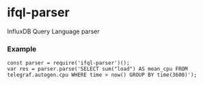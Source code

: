 # ifql-parser
InfluxDB Query Language parser


### Example
```
const parser = require('ifql-parser')();
var res = parser.parse('SELECT sum("load") AS mean_cpu FROM telegraf.autogen.cpu WHERE time > now() GROUP BY time(3600)');
```
